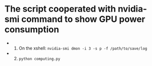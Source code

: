 # The script cooperated with nvidia-smi command to show GPU power consumption
- 1) On the xshell: `nvidia-smi dmon -i 3 -s p -f /path/to/save/log`
- 2) `python computing.py`
